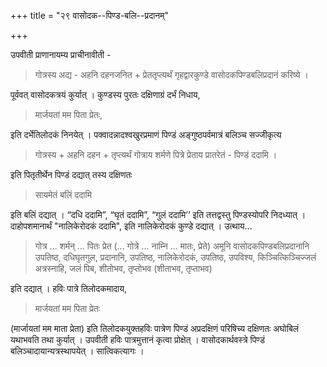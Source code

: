 +++
title = "२९ वासोदक--पिण्ड-बलि--प्रदानम्"

+++

उपवीती प्राणानायम्य प्राचीनावीती - 

> गोत्रस्य अद्य - अहनि दहनजनित + प्रेततृप्त्यर्थं गृहद्वारकुण्डे वासोदकपिण्डबलिप्रदानं करिष्ये । 

पूर्ववत् वासोदकत्रयं कुर्यात् । कुण्डस्य पुरतः दक्षिणाग्रं दर्भं निधाय, 

> मार्जयतां मम पिता प्रेतः,

इति दर्भेतिलोदकं निनयेत् । पक्वादन्नादश्वखुरप्रमाणं पिण्डं अङ्गुष्ठपर्वमात्रं बलिञ्च सज्जीकृत्य 

> गोत्रस्य + अहनि दहन + तृप्त्यर्थं गोत्राय शर्मणे पित्रे प्रेताय प्रातरेतं - पिण्डं ददामि । 

इति पितृतीर्थेन पिण्डं दद्यात् तस्य दक्षिणतः 

> सायमेतं बलिं ददामि 

इति बलिं दद्यात् । “दधि ददामि”, “घृतं ददामि”, “गुलं ददामि’’ इति तत्तद्वस्तु पिण्डस्योपरि निदध्यात् । दाहोपशमानार्थं "नालिकेरोदकं ददामि", इति नालिकेरोदकं कुण्डे दद्यात् । उत्थाय... 

> गोत्र ... शर्मन् ... पितः प्रेत (... गोत्रे ... नाम्नि ... मातः, प्रेते) अमूनि वासोदकपिण्डबलिप्रदानानि उपतिष्ठ, दधिघृतगुल, प्रदानानि, उपतिष्ठ, नालिकेरोदकं, उपतिष्ठ, उपविश्य, किञ्चित्किञ्चिज्जलं अत्रस्नाहि, जलं पिब, शीतोभव, तृप्तोभव (शीताभव, तृप्ताभव) 

इति दद्यात् । हविः पात्रे तिलोदकमादाय, 

> मार्जयतां मम पिता प्रेतः

(मार्जायतां मम माता प्रेता) इति तिलोदकयुक्तहविः पात्रेण पिण्डं अप्रदक्षिणं परिषिच्य दक्षिणतः अघोबिलं यथाभवति तथा कुर्यात् । उपवीती हविः पात्रमुत्तानं कृत्वा प्रोक्षेत् । वासोदकार्थवस्त्रे पिण्डं बलिञ्चादायान्यत्रस्थापयेत् । सात्विकत्यागः ।